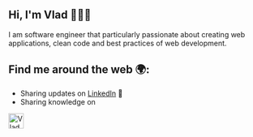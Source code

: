 ## Hi, I'm Vlad 👨🏻‍💻

I am software engineer that particularly passionate about creating web applications, clean code and best practices of web development.

## Find me around the web 🌍:
 - Sharing updates on [LinkedIn](https://www.linkedin.com/in/vladyslav-burdeniuk/) 💼
 - <p style="display: inline;">Sharing knowledge on <a href="https://dev.to/vbrdnk">
  <img src="https://d2fltix0v2e0sb.cloudfront.net/dev-badge.svg" alt="Vladyslav's DEV Profile" height="30" width="30">
</a>
 </p>
    
